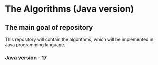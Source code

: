 # The Algorithms (Java version)

## The main goal of repository

This repository will contain the algorithms, which will be implemented in Java programming language.


### Java version - 17